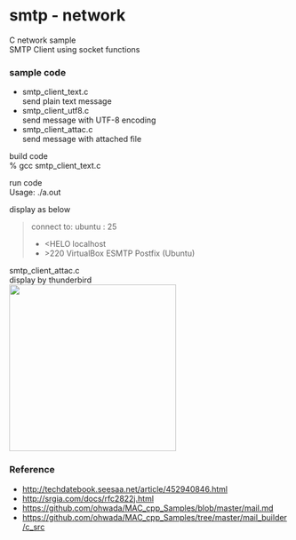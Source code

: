 smtp - network
===============

C network sample <br/>
SMTP Client using socket functions <br/>

### sample code
- smtp_client_text.c <br/>
send plain text message <br/>
- smtp_client_utf8.c <br/>
send message with UTF-8 encoding <br/>
- smtp_client_attac.c <br/>
send message with attached file <br/>


build code  <br/>
% gcc smtp_client_text.c <br/>

run code <br/>
Usage: ./a.out <br/>

display as below <br/>
> connect to: ubuntu : 25 
> * \<HELO localhost 
> * \>220 VirtualBox ESMTP Postfix (Ubuntu)

smtp_client_attac.c <br/>
display by thunderbird <br/>
<img src="https://raw.githubusercontent.com/ohwada/MAC_cpp_Samples/master/network/screenshot/thunderbird_smtp_client_attach.png" width="300" />


### Reference <br/>
- http://techdatebook.seesaa.net/article/452940846.html
- http://srgia.com/docs/rfc2822j.html
- https://github.com/ohwada/MAC_cpp_Samples/blob/master/mail.md
- https://github.com/ohwada/MAC_cpp_Samples/tree/master/mail_builder/c_src

